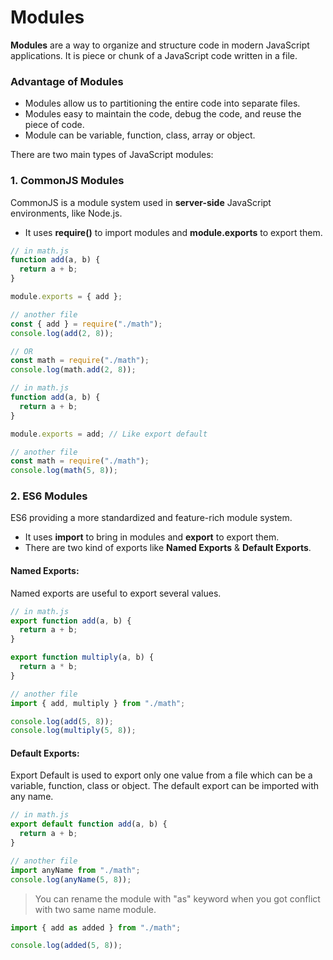 # Modules

**Modules** are a way to organize and structure code in modern JavaScript applications. It is piece or chunk of a JavaScript code written in a file.

### Advantage of Modules

- Modules allow us to partitioning the entire code into separate files.
- Modules easy to maintain the code, debug the code, and reuse the piece of code.
- Module can be variable, function, class, array or object.

There are two main types of JavaScript modules:

### 1. CommonJS Modules

CommonJS is a module system used in **server-side** JavaScript environments, like Node.js.

- It uses **require()** to import modules and **module.exports** to export them.

```javascript
// in math.js
function add(a, b) {
  return a + b;
}

module.exports = { add };

// another file
const { add } = require("./math");
console.log(add(2, 8));

// OR
const math = require("./math");
console.log(math.add(2, 8));
```

```javascript
// in math.js
function add(a, b) {
  return a + b;
}

module.exports = add; // Like export default

// another file
const math = require("./math");
console.log(math(5, 8));
```

### 2. ES6 Modules

ES6 providing a more standardized and feature-rich module system.

- It uses **import** to bring in modules and **export** to export them.
- There are two kind of exports like **Named Exports** & **Default Exports**.

#### Named Exports:

Named exports are useful to export several values.

```javascript
// in math.js
export function add(a, b) {
  return a + b;
}

export function multiply(a, b) {
  return a * b;
}

// another file
import { add, multiply } from "./math";

console.log(add(5, 8));
console.log(multiply(5, 8));
```

#### Default Exports:

Export Default is used to export only one value from a file which can be a variable, function, class or object. The default export can be imported with any name.

```javascript
// in math.js
export default function add(a, b) {
  return a + b;
}

// another file
import anyName from "./math";
console.log(anyName(5, 8));
```

> You can rename the module with "as" keyword when you got conflict with two same name module.

```javascript
import { add as added } from "./math";

console.log(added(5, 8));
```
